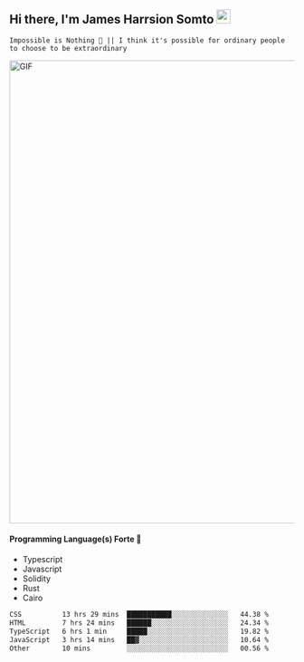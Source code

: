## Hi there, I'm James Harrsion Somto <img src="https://media.giphy.com/media/hvRJCLFzcasrR4ia7z/giphy.gif" width="25px">

`Impossible is Nothing 🚀 || I think it's possible for ordinary people to choose to be extraordinary`

 
<img align="center" alt="GIF" src="https://github.com/Gapur/Gapur/blob/master/coding.gif?raw=true" width="818px" height="818px" />


#### Programming Language(s) Forte 🚀
- Typescript
- Javascript
- Solidity
- Rust
- Cairo



<!--START_SECTION:waka-->

```txt
CSS          13 hrs 29 mins  ███████████░░░░░░░░░░░░░░   44.38 %
HTML         7 hrs 24 mins   ██████░░░░░░░░░░░░░░░░░░░   24.34 %
TypeScript   6 hrs 1 min     █████░░░░░░░░░░░░░░░░░░░░   19.82 %
JavaScript   3 hrs 14 mins   ██▓░░░░░░░░░░░░░░░░░░░░░░   10.64 %
Other        10 mins         ░░░░░░░░░░░░░░░░░░░░░░░░░   00.56 %
```

<!--END_SECTION:waka-->
<br />
<br />
<br />







